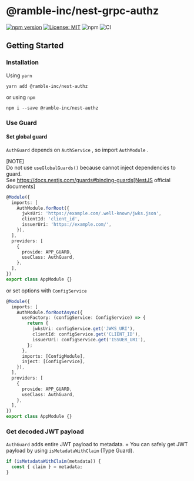 # @ramble-inc/nest-grpc-authz

[![npm version](https://badge.fury.io/js/%40ramble-inc%2Fnest-grpc-authz.svg)](https://badge.fury.io/js/%40ramble-inc%2Fnest-grpc-authz)
[![License: MIT](https://img.shields.io/badge/License-MIT-yellow.svg)](https://opensource.org/licenses/MIT)
![npm](https://img.shields.io/npm/dm/@ramble-inc/nest-grpc-authz)
![CI](https://github.com/ramble-inc/nest-grpc-authz/workflows/CI/badge.svg)

## Getting Started

### Installation

Using `yarn`

```
yarn add @ramble-inc/nest-authz
```

or using `npm`

```
npm i --save @ramble-inc/nest-authz
```

### Use Guard

#### Set global guard

`AuthGuard` depends on `AuthService` , so import `AuthModule` .

[NOTE] <br>
Do not use `useGlobalGuards()` because cannot inject dependencies to guard. <br>
See https://docs.nestjs.com/guards#binding-guards[NestJS official documents]

```typescript
@Module({
  imports: [
    AuthModule.forRoot({
      jwksUri: 'https://example.com/.well-known/jwks.json',
      clientId: 'client_id',
      issuerUri: 'https://example.com/',
    }),
  ],
  providers: [
    {
      provide: APP_GUARD,
      useClass: AuthGuard,
    },
  ],
})
export class AppModule {}
```

or set options with `ConfigService`

```typescript
@Module({
  imports: [
    AuthModule.forRootAsync({
      useFactory: (configService: ConfigService) => {
        return {
          jwksUri: configService.get('JWKS_URI'),
          clientId: configService.get('CLIENT_ID'),
          issuerUri: configService.get('ISSUER_URI'),
        };
      },
      imports: [ConfigModule],
      inject: [ConfigService],
    }),
  ],
  providers: [
    {
      provide: APP_GUARD,
      useClass: AuthGuard,
    },
  ],
})
export class AppModule {}
```

### Get decoded JWT payload

`AuthGuard` adds entire JWT payload to metadata. +
You can safely get JWT payload by using `isMetadataWithClaim` (Type Guard).

```typescript
if (isMetadataWithClaim(metadata)) {
  const { claim } = metadata;
}
```
